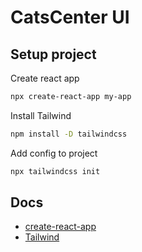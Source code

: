 # CatsCenter UI

## Setup project

Create react app

```bash
npx create-react-app my-app
```

Install Tailwind

```bash
npm install -D tailwindcss
```

Add config to project

```bash
npx tailwindcss init
```

## Docs

- [create-react-app](https://create-react-app.dev/)
- [Tailwind](https://tailwindcss.com/docs/installation)
